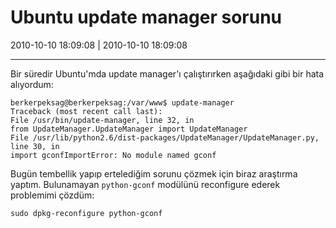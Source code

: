 # Ubuntu update manager sorunu

2010-10-10 18:09:08 | 2010-10-10 18:09:08

---

Bir süredir Ubuntu'mda update manager'ı çalıştırırken aşağıdaki gibi bir hata alıyordum:

    berkerpeksag@berkerpeksag:/var/www$ update-manager
    Traceback (most recent call last):
    File /usr/bin/update-manager, line 32, in
    from UpdateManager.UpdateManager import UpdateManager
    File /usr/lib/python2.6/dist-packages/UpdateManager/UpdateManager.py, line 30, in 
    import gconfImportError: No module named gconf

Bugün tembellik yapıp ertelediğim sorunu çözmek için biraz araştırma yaptım. Bulunamayan `python-gconf` modülünü reconfigure ederek problemimi çözdüm:

    sudo dpkg-reconfigure python-gconf

<!-- meta: archive(1) active(1) -->
